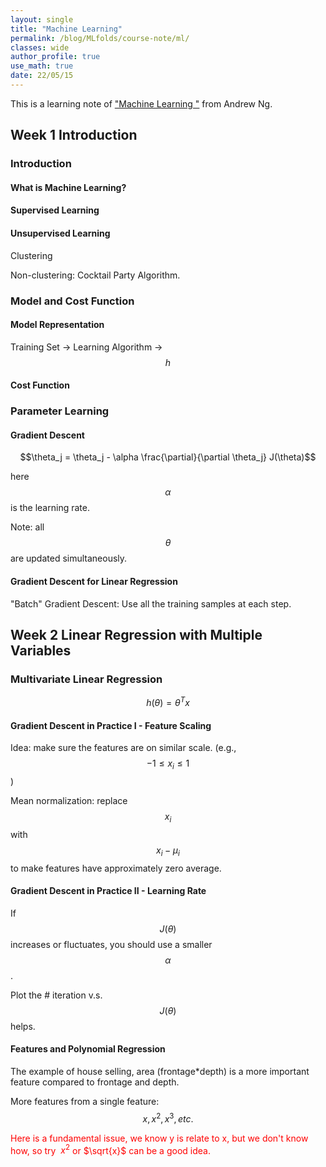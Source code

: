 ```yaml
---
layout: single
title: "Machine Learning"
permalink: /blog/MLfolds/course-note/ml/
classes: wide
author_profile: true
use_math: true
date: 22/05/15
---
```


This is a learning note of ["Machine Learning "](https://www.coursera.org/learn/machine-learning) from Andrew Ng.

## Week 1 Introduction

### Introduction

#### What is Machine Learning?

#### Supervised Learning

#### Unsupervised Learning

Clustering

Non-clustering: Cocktail Party Algorithm.

### Model and Cost Function

#### Model Representation

Training Set -> Learning Algorithm -> $$h$$

#### Cost Function

### Parameter Learning

#### Gradient Descent

$$\theta_j = \theta_j - \alpha  \frac{\partial}{\partial \theta_j} J(\theta)$$ 

here $$\alpha$$ is the learning rate.

Note: all $$\theta$$ are updated simultaneously.

#### Gradient Descent for Linear Regression

"Batch" Gradient Descent: Use all the training samples at each step.

## Week 2 Linear Regression with Multiple Variables

### Multivariate Linear Regression

$$h(\theta)=\theta^Tx$$

#### Gradient Descent in Practice I - Feature Scaling

Idea: make sure the features are on similar scale. (e.g., $$-1\le x_i\le 1$$)

Mean normalization: replace $$x_i$$ with $$x_i-\mu_i$$ to make features have approximately zero average.

#### Gradient Descent in Practice II - Learning Rate

If $$J(\theta)$$ increases or fluctuates, you should use a smaller $$\alpha$$.

Plot the # iteration v.s. $$J(\theta)$$ helps.

#### Features and Polynomial Regression

The example of house selling, area (frontage*depth) is a more important feature compared to frontage and depth.

More features from a single feature: $$x, x^2, x^3, etc.$$

<span style="color:Red">Here is a fundamental issue, we know y is relate to x, but we don't know how, so try  $x^2$ or $\sqrt{x}$ can be a good idea. </span> 